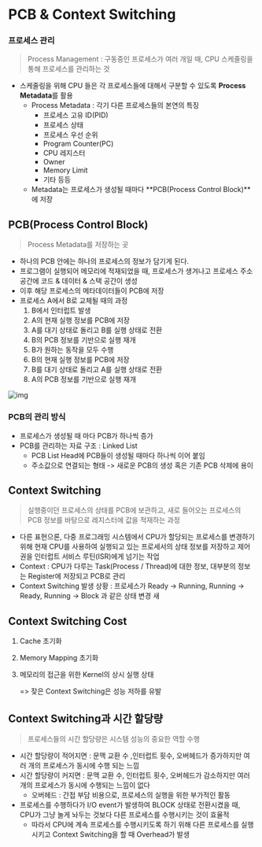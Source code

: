 # PCB & Context Switching

### 프로세스 관리

> Process Management : 구동중인 프로세스가 여러 개일 때, CPU 스케줄링을 통해 프로세스를 관리하는 것

- 스케줄링을 위해 CPU 들은 각 프로세스들에 대해서 구분할 수 있도록 **Process Metadata**를 활용
  - Process Metadata : 각기 다른 프로세스들의 본연의 특징
    - 프로세스 고유 ID(PID)
    - 프로세스 상태
    - 프로세스 우선 순위
    - Program Counter(PC)
    - CPU 레지스터
    - Owner
    - Memory Limit
    -  기타 등등
  - Metadata는 프로세스가 생성될 때마다 **PCB(Process Control Block)**에 저장



## PCB(Process Control Block)

> Process Metadata를 저장하는 곳

- 하나의 PCB 안에는 하나의 프로세스의 정보가 담기게 된다.
- 프로그램이 실행되어 메모리에 적재되었을 때, 프로세스가 생겨나고 프로세스 주소 공간에 코드 & 데이터 & 스택 공간이 생성
- 이후 해당 프로세스의 메타데이터들이 PCB에 저장
- 프로세스 A에서 B로 교체될 때의 과정
  1. B에서 인터럽트 발생
  2. A의 현재 실행 정보를 PCB에 저장
  3. A를 대기 상태로 돌리고 B를 실행 상태로 전환
  4. B의 PCB 정보를 기반으로 실행 재개
  5. B가 원하는 동작을 모두 수행
  6. B의 현재 실행 정보를 PCB에 저장
  7. B를 대기 상태로 돌리고 A를 실행 상태로 전환
  8. A의 PCB 정보를 기반으로 실행 재개

![img](C:\Users\dongi\OneDrive\문서\SSAFY\dongind_oct\CS스터디\CS_Information_for_developer\OS\assets\images%2Fhaero_kim%2Fpost%2Fdd3d9ba6-bb62-4ade-bce7-341a2e1a3751%2F25673A5058F211C224.png)

### PCB의 관리 방식

- 프로세스가 생성될 때 마다 PCB가 하나씩 증가
- PCB를 관리하는 자료 구조 : Linked List
  - PCB List Head에 PCB들이 생성될 때마다 하나씩 이어 붙임
  - 주소값으로 연결되는 형태 -> 새로운 PCB의 생성 혹은 기존 PCB 삭제에 용이



## Context Switching

> 실행중이던 프로세스의 상태를 PCB에 보관하고, 새로 들어오는 프로세스의 PCB 정보를 바탕으로 레지스터에 값을 적재하는 과정

- 다른 표현으론, 다중 프로그래밍 시스템에서 CPU가 할당되는 프로세스를 변경하기 위해 현재 CPU를 사용하여 실행되고 있는 프로세서의 상태 정보를 저장하고 제어권을 인터럽트 서비스 루틴(ISR)에게 넘기는 작업
- Context : CPU가 다루는 Task(Process / Thread)에 대한 정보, 대부분의 정보는 Register에 저장되고 PCB로 관리
- Context Switching 발생 상황 : 프로세스가 Ready -> Running, Running -> Ready, Running -> Block 과 같은 상태 변경 새



## Context Switching Cost

1. Cache 초기화

2. Memory Mapping 초기화

3. 메모리의 접근을 위한 Kernel의 상시 실행 상태

   => 잦은 Context Switching은 성능 저하를 유발



## Context Switching과 시간 할당량

> 프로세스들의 시간 할당량은 시스템 성능의 중요한 역할 수행

- 시간 할당량이 적어지면 : 문맥 교환 수 ,인터럽트 횟수, 오버헤드가 증가하지만 여러 개의 프로세스가 동시에 수행 되는 느낌 
- 시간 할당량이 커지면 : 문맥 교환 수, 인터럽트 횟수, 오버헤드가 감소하지만 여러 개의 프로세스가 동시에 수행되는 느낌이 없다
  - 오버헤드 : 간접 부담 비용으로, 프로세스의 실행을 위한 부가적인 활동
- 프로세스를 수행하다가 I/O event가 발생하여 BLOCK 상태로 전환시켰을 때, CPU가 그냥 놀게 놔두는 것보다 다른 프로세스를 수행시키는 것이 효율적
  - 따라서 CPU에 계속 프로세스를 수행시키도록 하기 위해 다른 프로세스를 실행시키고 Context Switching을 할 때 Overhead가 발생

